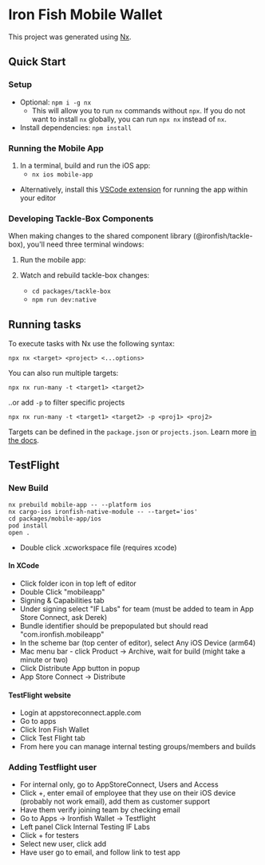 # Iron Fish Mobile Wallet

This project was generated using [Nx](https://nx.dev).

## Quick Start

### Setup

- Optional: `npm i -g nx`
  - This will allow you to run `nx` commands without `npx`. If you do not want to install `nx` globally, you can run `npx nx` instead of `nx`.
- Install dependencies: `npm install`

### Running the Mobile App

1. In a terminal, build and run the iOS app:
   - `nx ios mobile-app`

- Alternatively, install this [VSCode extension](https://ide.swmansion.com/) for running the app within your editor

### Developing Tackle-Box Components

When making changes to the shared component library (@ironfish/tackle-box), you'll need three terminal windows:

1. Run the mobile app:

2. Watch and rebuild tackle-box changes:
   - `cd packages/tackle-box`
   - `npm run dev:native`

## Running tasks

To execute tasks with Nx use the following syntax:

```
npx nx <target> <project> <...options>
```

You can also run multiple targets:

```
npx nx run-many -t <target1> <target2>
```

..or add `-p` to filter specific projects

```
npx nx run-many -t <target1> <target2> -p <proj1> <proj2>
```

Targets can be defined in the `package.json` or `projects.json`. Learn more [in the docs](https://nx.dev/features/run-tasks).

## TestFlight

### New Build

```shell
nx prebuild mobile-app -- --platform ios
nx cargo-ios ironfish-native-module -- --target='ios'
cd packages/mobile-app/ios
pod install
open .
```

- Double click .xcworkspace file (requires xcode)

#### In XCode

- Click folder icon in top left of editor
- Double Click "mobileapp"
- Signing & Capabilities tab
- Under signing select "IF Labs" for team (must be added to team in App Store Connect, ask Derek)
- Bundle identifier should be prepopulated but should read "com.ironfish.mobileapp"
- In the scheme bar (top center of editor), select Any iOS Device (arm64)
- Mac menu bar - click Product -> Archive, wait for build (might take a minute or two)
- Click Distribute App button in popup
- App Store Connect -> Distribute

#### TestFlight website

- Login at appstoreconnect.apple.com
- Go to apps
- Click Iron Fish Wallet
- Click Test Flight tab
- From here you can manage internal testing groups/members and builds

### Adding Testflight user

- For internal only, go to AppStoreConnect, Users and Access
- Click +, enter email of employee that they use on their iOS device (probably not work email), add them as customer support
- Have them verify joining team by checking email
- Go to Apps -> Ironfish Wallet -> Testflight
- Left panel Click Internal Testing IF Labs
- Click + for testers
- Select new user, click add
- Have user go to email, and follow link to test app
